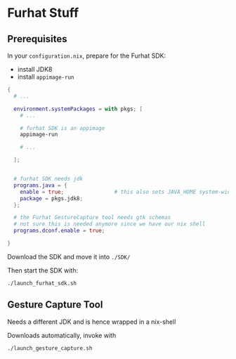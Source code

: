 # Furhat Stuff

## Prerequisites

In your `configuration.nix`, prepare for the Furhat SDK:

- install JDK8
- install `appimage-run`

```nix
{
  # ...

  environment.systemPackages = with pkgs; [
    # ...

    # furhat SDK is an appimage
    appimage-run

    # ...

  ];


  # furhat SDK needs jdk
  programs.java = {
    enable = true;                # this also sets JAVA_HOME system-wide!!!
    package = pkgs.jdk8;
  };

  # the Furhat GestureCapture tool needs gtk schemas
  # not sure this is needed anymore since we have our nix shell
  programs.dconf.enable = true;

}
```

Download the SDK and move it into `./SDK/`

Then start the SDK with:

```console
./launch_furhat_sdk.sh
```

## Gesture Capture Tool

Needs a different JDK and is hence wrapped in a nix-shell

Downloads automatically, invoke with

```console
./launch_gesture_capture.sh
```
